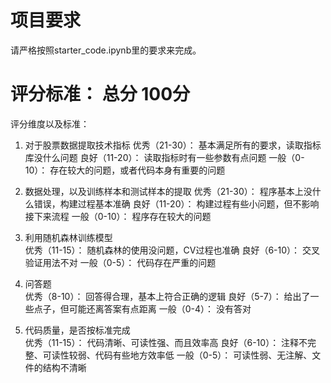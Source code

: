 # 项目要求
请严格按照starter_code.ipynb里的要求来完成。 


# 评分标准： 总分 100分

评分维度以及标准：                             
1. 对于股票数据提取技术指标
优秀（21-30）： 基本满足所有的要求，读取指标库没什么问题
良好（11-20）： 读取指标时有一些参数有点问题
一般（0-10）： 存在较大的问题，或者代码本身有重要的问题

2. 数据处理，以及训练样本和测试样本的提取
优秀（21-30）： 程序基本上没什么错误，构建过程基本准确
良好（11-20）： 构建过程有些小问题，但不影响接下来流程
一般（0-10）： 程序存在较大的问题

3. 利用随机森林训练模型              
优秀（11-15）： 随机森林的使用没问题，CV过程也准确
良好（6-10）： 交叉验证用法不对
一般（0-5）： 代码存在严重的问题

4. 问答题              
优秀（8-10）： 回答得合理，基本上符合正确的逻辑
良好（5-7）： 给出了一些点子，但可能还离答案有点距离
一般（0-4）： 没有答对

5. 代码质量，是否按标准完成         
优秀（11-15）： 代码清晰、可读性强、而且效率高
良好（6-10）： 注释不完整、可读性较弱、代码有些地方效率低
一般（0-5）： 可读性弱、无注解、文件的结构不清晰
 

